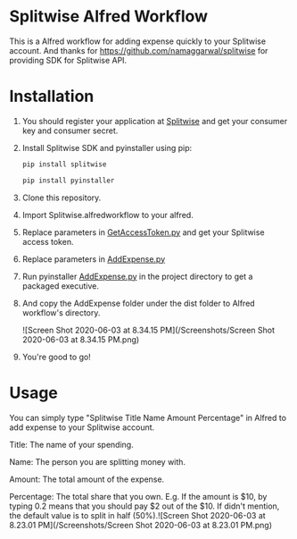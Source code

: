 # Splitwise Alfred Workflow
This is a Alfred workflow for adding expense quickly to your Splitwise account. And thanks for https://github.com/namaggarwal/splitwise for providing SDK for Splitwise API.

# Installation

1. You should register your application at [Splitwise](https://secure.splitwise.com/oauth_clients) and get your consumer key and consumer secret.

2. Install Splitwise SDK and pyinstaller using pip:

   ```bash
   pip install splitwise
   ```

   ```bash
   pip install pyinstaller
   ```

3. Clone this repository.

4. Import Splitwise.alfredworkflow to your alfred.

5. Replace parameters in [GetAccessToken.py](http://getaccesstoken.py/) and get your Splitwise access token.

6. Replace parameters in [AddExpense.py](http://addexpense.py/)

7. Run pyinstaller [AddExpense.py](http://addexpense.py/) in the project directory to get a packaged executive.

8. And copy the AddExpense folder under the dist folder to Alfred workflow's directory.

   ![Screen Shot 2020-06-03 at 8.34.15 PM](/Screenshots/Screen Shot 2020-06-03 at 8.34.15 PM.png)

9. You're good to go!

# Usage

You can simply type "Splitwise Title Name Amount Percentage" in Alfred to add expense to your Splitwise account.

Title: The name of your spending.

Name: The person you are splitting money with.

Amount: The total amount of the expense.

Percentage: The total share that you own. E.g. If the amount is \$10, by typing 0.2 means that you should pay ​\$2 out of the $10. If didn't mention, the default value is to split in half (50%).![Screen Shot 2020-06-03 at 8.23.01 PM](/Screenshots/Screen Shot 2020-06-03 at 8.23.01 PM.png)

